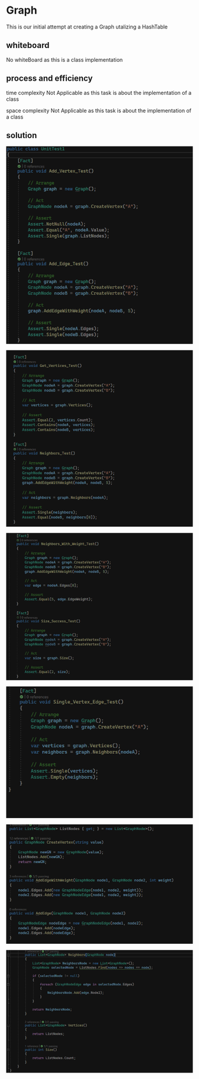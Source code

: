 # Graph

This is our initial attempt at creating a Graph utalizing a HashTable

## whiteboard

No whiteBoard as this is a class implementation

## process and efficiency

time complexity Not Applicable as this task is about the implementation of a class 

space complexity Not Applicable as this task is about the implementation of a class 

## solution

![](1.png)

![](2.png)

![](3.png)

![](4.png)

![](5.png)

![](6.png)
